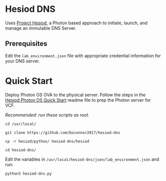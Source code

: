 # Hesiod DNS
Uses [Project Hesiod](https://github.com/boconnor2017/hesiod), a Photon based approach to initiate, launch, and manage an immutable DNS Server. 

## Prerequisites
Edit the `lab_environment.json` file with appropriate credential information for your DNS server.

# Quick Start
Deploy Photon OS OVA to the physical server. Follow the steps in the [Hesiod Photon OS Quick Start](https://github.com/boconnor2017/hesiod/blob/main/photon/readme.md) readme file to prep the Photon server for VCF. 

*Recommended: run these scripts as root.*
```
cd /usr/local/
```
```
git clone https://github.com/boconnor2017/hesiod-dns
```
```
cp -r hesiod/python/ hesiod-dns/hesiod
```
```
cd hesiod-dns/
```

Edit the variables in `/usr/local/hesiod-dns/json/lab_environment.json` and run:
```
python3 hesiod-dns.py
```
